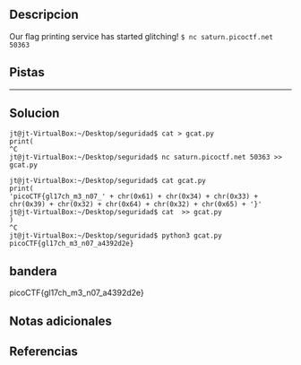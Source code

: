 ## Descripcion
Our flag printing service has started glitching! `$ nc saturn.picoctf.net 50363`

## Pistas 
****** 
## Solucion
```
jt@jt-VirtualBox:~/Desktop/seguridad$ cat > gcat.py
print(
^C
jt@jt-VirtualBox:~/Desktop/seguridad$ nc saturn.picoctf.net 50363 >> gcat.py

jt@jt-VirtualBox:~/Desktop/seguridad$ cat gcat.py
print(
'picoCTF{gl17ch_m3_n07_' + chr(0x61) + chr(0x34) + chr(0x33) + chr(0x39) + chr(0x32) + chr(0x64) + chr(0x32) + chr(0x65) + '}'
jt@jt-VirtualBox:~/Desktop/seguridad$ cat  >> gcat.py 
)
^C
jt@jt-VirtualBox:~/Desktop/seguridad$ python3 gcat.py
picoCTF{gl17ch_m3_n07_a4392d2e}
```
## bandera
picoCTF{gl17ch_m3_n07_a4392d2e}

## Notas adicionales 

## Referencias